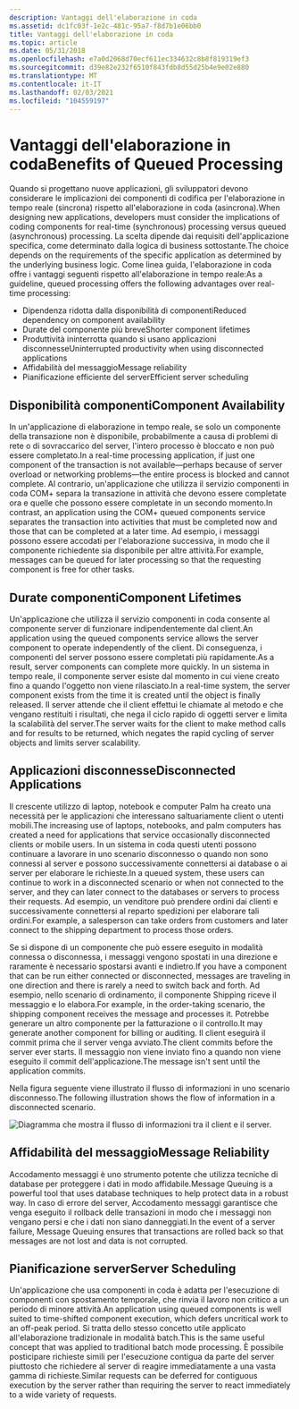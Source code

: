 ```yaml
---
description: Vantaggi dell'elaborazione in coda
ms.assetid: dc1fc03f-1e2c-481c-95a7-f8d7b1e06bb0
title: Vantaggi dell'elaborazione in coda
ms.topic: article
ms.date: 05/31/2018
ms.openlocfilehash: e7a0d2068d70ecf611ec334632c8b8f819319ef3
ms.sourcegitcommit: d39e82e232f6510f843fdb8d55d25b4e9e02e880
ms.translationtype: MT
ms.contentlocale: it-IT
ms.lasthandoff: 02/03/2021
ms.locfileid: "104559197"
---
```

# <a name="benefits-of-queued-processing"></a><span data-ttu-id="6fa28-103">Vantaggi dell'elaborazione in coda</span><span class="sxs-lookup"><span data-stu-id="6fa28-103">Benefits of Queued Processing</span></span>

<span data-ttu-id="6fa28-104">Quando si progettano nuove applicazioni, gli sviluppatori devono considerare le implicazioni dei componenti di codifica per l'elaborazione in tempo reale (sincrona) rispetto all'elaborazione in coda (asincrona).</span><span class="sxs-lookup"><span data-stu-id="6fa28-104">When designing new applications, developers must consider the implications of coding components for real-time (synchronous) processing versus queued (asynchronous) processing.</span></span> <span data-ttu-id="6fa28-105">La scelta dipende dai requisiti dell'applicazione specifica, come determinato dalla logica di business sottostante.</span><span class="sxs-lookup"><span data-stu-id="6fa28-105">The choice depends on the requirements of the specific application as determined by the underlying business logic.</span></span> <span data-ttu-id="6fa28-106">Come linea guida, l'elaborazione in coda offre i vantaggi seguenti rispetto all'elaborazione in tempo reale:</span><span class="sxs-lookup"><span data-stu-id="6fa28-106">As a guideline, queued processing offers the following advantages over real-time processing:</span></span>

-   <span data-ttu-id="6fa28-107">Dipendenza ridotta dalla disponibilità di componenti</span><span class="sxs-lookup"><span data-stu-id="6fa28-107">Reduced dependency on component availability</span></span>
-   <span data-ttu-id="6fa28-108">Durate del componente più breve</span><span class="sxs-lookup"><span data-stu-id="6fa28-108">Shorter component lifetimes</span></span>
-   <span data-ttu-id="6fa28-109">Produttività ininterrotta quando si usano applicazioni disconnesse</span><span class="sxs-lookup"><span data-stu-id="6fa28-109">Uninterrupted productivity when using disconnected applications</span></span>
-   <span data-ttu-id="6fa28-110">Affidabilità del messaggio</span><span class="sxs-lookup"><span data-stu-id="6fa28-110">Message reliability</span></span>
-   <span data-ttu-id="6fa28-111">Pianificazione efficiente del server</span><span class="sxs-lookup"><span data-stu-id="6fa28-111">Efficient server scheduling</span></span>

## <a name="component-availability"></a><span data-ttu-id="6fa28-112">Disponibilità componenti</span><span class="sxs-lookup"><span data-stu-id="6fa28-112">Component Availability</span></span>

<span data-ttu-id="6fa28-113">In un'applicazione di elaborazione in tempo reale, se solo un componente della transazione non è disponibile, probabilmente a causa di problemi di rete o di sovraccarico del server, l'intero processo è bloccato e non può essere completato.</span><span class="sxs-lookup"><span data-stu-id="6fa28-113">In a real-time processing application, if just one component of the transaction is not available—perhaps because of server overload or networking problems—the entire process is blocked and cannot complete.</span></span> <span data-ttu-id="6fa28-114">Al contrario, un'applicazione che utilizza il servizio componenti in coda COM+ separa la transazione in attività che devono essere completate ora e quelle che possono essere completate in un secondo momento.</span><span class="sxs-lookup"><span data-stu-id="6fa28-114">In contrast, an application using the COM+ queued components service separates the transaction into activities that must be completed now and those that can be completed at a later time.</span></span> <span data-ttu-id="6fa28-115">Ad esempio, i messaggi possono essere accodati per l'elaborazione successiva, in modo che il componente richiedente sia disponibile per altre attività.</span><span class="sxs-lookup"><span data-stu-id="6fa28-115">For example, messages can be queued for later processing so that the requesting component is free for other tasks.</span></span>

## <a name="component-lifetimes"></a><span data-ttu-id="6fa28-116">Durate componenti</span><span class="sxs-lookup"><span data-stu-id="6fa28-116">Component Lifetimes</span></span>

<span data-ttu-id="6fa28-117">Un'applicazione che utilizza il servizio componenti in coda consente al componente server di funzionare indipendentemente dal client.</span><span class="sxs-lookup"><span data-stu-id="6fa28-117">An application using the queued components service allows the server component to operate independently of the client.</span></span> <span data-ttu-id="6fa28-118">Di conseguenza, i componenti del server possono essere completati più rapidamente.</span><span class="sxs-lookup"><span data-stu-id="6fa28-118">As a result, server components can complete more quickly.</span></span> <span data-ttu-id="6fa28-119">In un sistema in tempo reale, il componente server esiste dal momento in cui viene creato fino a quando l'oggetto non viene rilasciato.</span><span class="sxs-lookup"><span data-stu-id="6fa28-119">In a real-time system, the server component exists from the time it is created until the object is finally released.</span></span> <span data-ttu-id="6fa28-120">Il server attende che il client effettui le chiamate al metodo e che vengano restituiti i risultati, che nega il ciclo rapido di oggetti server e limita la scalabilità del server.</span><span class="sxs-lookup"><span data-stu-id="6fa28-120">The server waits for the client to make method calls and for results to be returned, which negates the rapid cycling of server objects and limits server scalability.</span></span>

## <a name="disconnected-applications"></a><span data-ttu-id="6fa28-121">Applicazioni disconnesse</span><span class="sxs-lookup"><span data-stu-id="6fa28-121">Disconnected Applications</span></span>

<span data-ttu-id="6fa28-122">Il crescente utilizzo di laptop, notebook e computer Palm ha creato una necessità per le applicazioni che interessano saltuariamente client o utenti mobili.</span><span class="sxs-lookup"><span data-stu-id="6fa28-122">The increasing use of laptops, notebooks, and palm computers has created a need for applications that service occasionally disconnected clients or mobile users.</span></span> <span data-ttu-id="6fa28-123">In un sistema in coda questi utenti possono continuare a lavorare in uno scenario disconnesso o quando non sono connessi al server e possono successivamente connettersi ai database o ai server per elaborare le richieste.</span><span class="sxs-lookup"><span data-stu-id="6fa28-123">In a queued system, these users can continue to work in a disconnected scenario or when not connected to the server, and they can later connect to the databases or servers to process their requests.</span></span> <span data-ttu-id="6fa28-124">Ad esempio, un venditore può prendere ordini dai clienti e successivamente connettersi al reparto spedizioni per elaborare tali ordini.</span><span class="sxs-lookup"><span data-stu-id="6fa28-124">For example, a salesperson can take orders from customers and later connect to the shipping department to process those orders.</span></span>

<span data-ttu-id="6fa28-125">Se si dispone di un componente che può essere eseguito in modalità connessa o disconnessa, i messaggi vengono spostati in una direzione e raramente è necessario spostarsi avanti e indietro.</span><span class="sxs-lookup"><span data-stu-id="6fa28-125">If you have a component that can be run either connected or disconnected, messages are traveling in one direction and there is rarely a need to switch back and forth.</span></span> <span data-ttu-id="6fa28-126">Ad esempio, nello scenario di ordinamento, il componente Shipping riceve il messaggio e lo elabora.</span><span class="sxs-lookup"><span data-stu-id="6fa28-126">For example, in the order-taking scenario, the shipping component receives the message and processes it.</span></span> <span data-ttu-id="6fa28-127">Potrebbe generare un altro componente per la fatturazione o il controllo.</span><span class="sxs-lookup"><span data-stu-id="6fa28-127">It may generate another component for billing or auditing.</span></span> <span data-ttu-id="6fa28-128">Il client eseguirà il commit prima che il server venga avviato.</span><span class="sxs-lookup"><span data-stu-id="6fa28-128">The client commits before the server ever starts.</span></span> <span data-ttu-id="6fa28-129">Il messaggio non viene inviato fino a quando non viene eseguito il commit dell'applicazione.</span><span class="sxs-lookup"><span data-stu-id="6fa28-129">The message isn't sent until the application commits.</span></span>

<span data-ttu-id="6fa28-130">Nella figura seguente viene illustrato il flusso di informazioni in uno scenario disconnesso.</span><span class="sxs-lookup"><span data-stu-id="6fa28-130">The following illustration shows the flow of information in a disconnected scenario.</span></span>

![Diagramma che mostra il flusso di informazioni tra il client e il server.](images/b1818188-0294-4bd8-8bbe-9fe8eea9e09a.png)

## <a name="message-reliability"></a><span data-ttu-id="6fa28-132">Affidabilità del messaggio</span><span class="sxs-lookup"><span data-stu-id="6fa28-132">Message Reliability</span></span>

<span data-ttu-id="6fa28-133">Accodamento messaggi è uno strumento potente che utilizza tecniche di database per proteggere i dati in modo affidabile.</span><span class="sxs-lookup"><span data-stu-id="6fa28-133">Message Queuing is a powerful tool that uses database techniques to help protect data in a robust way.</span></span> <span data-ttu-id="6fa28-134">In caso di errore del server, Accodamento messaggi garantisce che venga eseguito il rollback delle transazioni in modo che i messaggi non vengano persi e che i dati non siano danneggiati.</span><span class="sxs-lookup"><span data-stu-id="6fa28-134">In the event of a server failure, Message Queuing ensures that transactions are rolled back so that messages are not lost and data is not corrupted.</span></span>

## <a name="server-scheduling"></a><span data-ttu-id="6fa28-135">Pianificazione server</span><span class="sxs-lookup"><span data-stu-id="6fa28-135">Server Scheduling</span></span>

<span data-ttu-id="6fa28-136">Un'applicazione che usa componenti in coda è adatta per l'esecuzione di componenti con spostamento temporale, che rinvia il lavoro non critico a un periodo di minore attività.</span><span class="sxs-lookup"><span data-stu-id="6fa28-136">An application using queued components is well suited to time-shifted component execution, which defers uncritical work to an off-peak period.</span></span> <span data-ttu-id="6fa28-137">Si tratta dello stesso concetto utile applicato all'elaborazione tradizionale in modalità batch.</span><span class="sxs-lookup"><span data-stu-id="6fa28-137">This is the same useful concept that was applied to traditional batch mode processing.</span></span> <span data-ttu-id="6fa28-138">È possibile posticipare richieste simili per l'esecuzione contigua da parte del server piuttosto che richiedere al server di reagire immediatamente a una vasta gamma di richieste.</span><span class="sxs-lookup"><span data-stu-id="6fa28-138">Similar requests can be deferred for contiguous execution by the server rather than requiring the server to react immediately to a wide variety of requests.</span></span>

 

 



